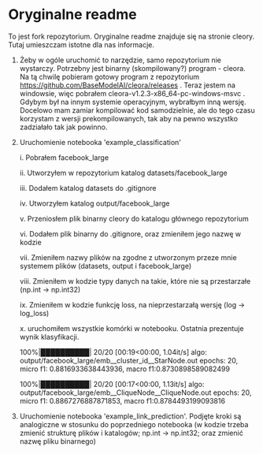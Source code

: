 # Oryginalne readme

To jest fork repozytorium. Oryginalne readme znajduje się na stronie cleory. Tutaj umieszczam istotne dla nas informacje.


1. Żeby w ogóle uruchomić to narzędzie, samo repozytorium nie wystarczy. Potrzebny jest binarny (skompilowany?) program - cleora. Na tą chwilę pobieram gotowy program z repozytorium https://github.com/BaseModelAI/cleora/releases . Teraz jestem na windowsie, więc pobrałem cleora-v1.2.3-x86_64-pc-windows-msvc . Gdybym był na innym systemie operacyjnym, wybrałbym inną wersję. Docelowo mam zamiar kompilować kod samodzielnie, ale do tego czasu korzystam z wersji prekompilowanych, tak aby na pewno wszystko zadziałało tak jak powinno.

2. Uruchomienie notebooka 'example_classification'

    i. Pobrałem facebook_large

    ii. Utworzyłem w repozytorium katalog datasets/facebook_large

    iii. Dodałem katalog datasets do .gitignore

    iv. Utworzyłem katalog output/facebook_large

    v. Przeniosłem plik binarny cleory do katalogu głównego repozytorium

    vi. Dodałem plik binarny do .gitignore, oraz zmieniłem jego nazwę w kodzie

    vii. Zmieniłem nazwy plików na zgodne z utworzonym przeze mnie systemem plików (datasets, output i facebook_large)

    viii. Zmieniłem w kodzie typy danych na takie, które nie są przestarzałe (np.int -> np.int32)

    ix. Zmieniłem w kodzie funkcję loss, na nieprzestarzałą wersję (log -> log_loss)
    
    x. uruchomiłem wszystkie komórki w notebooku. Ostatnia prezentuje wynik klasyfikacji.

      100%|██████████| 20/20 [00:19<00:00,  1.04it/s]
      algo: output/facebook_large/emb__cluster_id__StarNode.out epochs: 20, micro f1: 0.8816933638443936, macro f1:0.8730898589082499

      100%|██████████| 20/20 [00:17<00:00,  1.13it/s]
      algo: output/facebook_large/emb__CliqueNode__CliqueNode.out epochs: 20, micro f1: 0.8867276887871853, macro f1:0.8784493199093816


3. Uruchomienie notebooka 'example_link_prediction'. Podjęte kroki są analogiczne w stosunku do poprzedniego notebooka (w kodzie trzeba zmienić strukturę plików i katalogów; np.int -> np.int32; oraz zmienić nazwę pliku binarnego)
